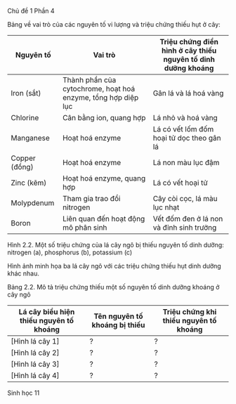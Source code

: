 Chủ đề 1
Phần 4

Bảng về vai trò của các nguyên tố vi lượng và triệu chứng thiếu hụt ở cây:

Nguyên tố | Vai trò | Triệu chứng điển hình ở cây thiếu nguyên tố dinh dưỡng khoáng
--- | --- | ---
Iron (sắt) | Thành phần của cytochrome, hoạt hoá enzyme, tổng hợp diệp lục | Gân lá và lá hoá vàng
Chlorine | Cân bằng ion, quang hợp | Lá nhỏ và hoá vàng
Manganese | Hoạt hoá enzyme | Lá có vết lốm đốm hoại tử dọc theo gân lá
Copper (đồng) | Hoạt hoá enzyme | Lá non màu lục đậm
Zinc (kẽm) | Hoạt hoá enzyme, quang hợp | Lá có vết hoại tử
Molypdenum | Tham gia trao đổi nitrogen | Cây còi cọc, lá màu lục nhạt
Boron | Liên quan đến hoạt động mô phân sinh | Vết đốm đen ở lá non và đỉnh sinh trưởng

Hình 2.2. Một số triệu chứng của lá cây ngô bị thiếu nguyên tố dinh dưỡng:
nitrogen (a), phosphorus (b), potassium (c)

Hình ảnh minh họa ba lá cây ngô với các triệu chứng thiếu hụt dinh dưỡng khác nhau.

Bảng 2.2. Mô tả triệu chứng thiếu một số nguyên tố dinh dưỡng khoáng ở cây ngô

Lá cây biểu hiện thiếu nguyên tố khoáng | Tên nguyên tố khoáng bị thiếu | Triệu chứng khi thiếu nguyên tố khoáng
--- | --- | ---
[Hình lá cây 1] | ? | ?
[Hình lá cây 2] | ? | ?
[Hình lá cây 3] | ? | ?
[Hình lá cây 4] | ? | ?

Sinh học 11
